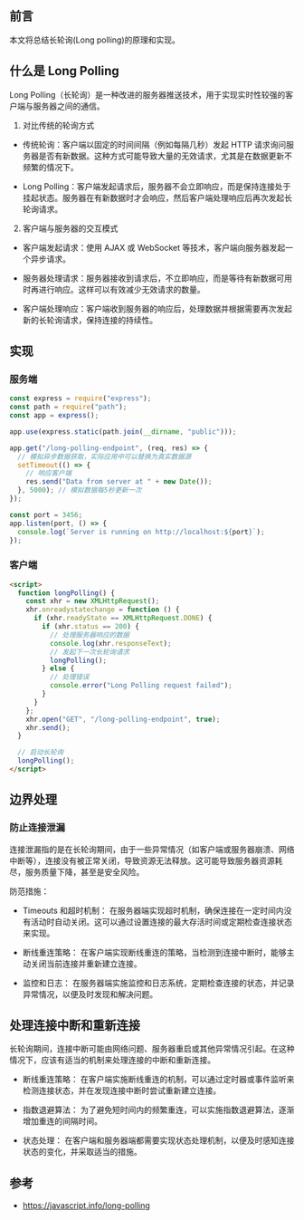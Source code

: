 ## 前言

本文将总结长轮询(Long polling)的原理和实现。

## 什么是 Long Polling

Long Polling（长轮询）是一种改进的服务器推送技术，用于实现实时性较强的客户端与服务器之间的通信。

1. 对比传统的轮询方式

- 传统轮询：客户端以固定的时间间隔（例如每隔几秒）发起 HTTP 请求询问服务器是否有新数据。这种方式可能导致大量的无效请求，尤其是在数据更新不频繁的情况下。

- Long Polling：客户端发起请求后，服务器不会立即响应，而是保持连接处于挂起状态。服务器在有新数据时才会响应，然后客户端处理响应后再次发起长轮询请求。

2. 客户端与服务器的交互模式

- 客户端发起请求：使用 AJAX 或 WebSocket 等技术，客户端向服务器发起一个异步请求。

- 服务器处理请求：服务器接收到请求后，不立即响应，而是等待有新数据可用时再进行响应。这样可以有效减少无效请求的数量。

- 客户端处理响应：客户端收到服务器的响应后，处理数据并根据需要再次发起新的长轮询请求，保持连接的持续性。

## 实现

### 服务端

```js
const express = require("express");
const path = require("path");
const app = express();

app.use(express.static(path.join(__dirname, "public")));

app.get("/long-polling-endpoint", (req, res) => {
  // 模拟异步数据获取，实际应用中可以替换为真实数据源
  setTimeout(() => {
    // 响应客户端
    res.send("Data from server at " + new Date());
  }, 5000); // 模拟数据每5秒更新一次
});

const port = 3456;
app.listen(port, () => {
  console.log(`Server is running on http://localhost:${port}`);
});
```

### 客户端

```html
<script>
  function longPolling() {
    const xhr = new XMLHttpRequest();
    xhr.onreadystatechange = function () {
      if (xhr.readyState == XMLHttpRequest.DONE) {
        if (xhr.status == 200) {
          // 处理服务器响应的数据
          console.log(xhr.responseText);
          // 发起下一次长轮询请求
          longPolling();
        } else {
          // 处理错误
          console.error("Long Polling request failed");
        }
      }
    };
    xhr.open("GET", "/long-polling-endpoint", true);
    xhr.send();
  }

  // 启动长轮询
  longPolling();
</script>
```

## 边界处理

### 防止连接泄漏

连接泄漏指的是在长轮询期间，由于一些异常情况（如客户端或服务器崩溃、网络中断等），连接没有被正常关闭，导致资源无法释放。这可能导致服务器资源耗尽，服务质量下降，甚至是安全风险。

防范措施：

- Timeouts 和超时机制： 在服务器端实现超时机制，确保连接在一定时间内没有活动时自动关闭。这可以通过设置连接的最大存活时间或定期检查连接状态来实现。

- 断线重连策略： 在客户端实现断线重连的策略，当检测到连接中断时，能够主动关闭当前连接并重新建立连接。

- 监控和日志： 在服务器端实施监控和日志系统，定期检查连接的状态，并记录异常情况，以便及时发现和解决问题。

## 处理连接中断和重新连接

长轮询期间，连接中断可能由网络问题、服务器重启或其他异常情况引起。在这种情况下，应该有适当的机制来处理连接的中断和重新连接。

- 断线重连策略： 在客户端实施断线重连的机制，可以通过定时器或事件监听来检测连接状态，并在发现连接中断时尝试重新建立连接。

- 指数退避算法： 为了避免短时间内的频繁重连，可以实施指数退避算法，逐渐增加重连的间隔时间。

- 状态处理： 在客户端和服务器端都需要实现状态处理机制，以便及时感知连接状态的变化，并采取适当的措施。

## 参考

- https://javascript.info/long-polling
